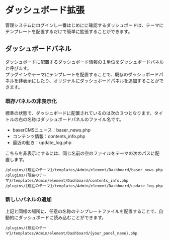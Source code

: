 # ダッシュボード拡張

管理システムにログインし一番はじめにに確認するダッシュボードは、テーマにテンプレートを配置するだけで簡単に拡張することができます。

## ダッシュボードパネル
ダッシュボードに配置するダッシュボード情報の１単位をダッシュボードパネルと呼びます。  
プラグインやテーマにテンプレートを配置することで、既存のダッシュボードパネルを非表示にしたり、オリジナルにダッシュボードパネルを追加することができます。

### 既存パネルの非表示化
標準の状態で、ダッシュボードに配置されているのは次の３つとなります。タイトルの右の名称はダッシュボードパネルのファイル名です。

- baserCMSニュース：baser_news.php
- コンテンツ情報：contents_info.php
- 最近の動き：update_log.php

こちらを非表示にするには、同じ名前の空のファイルをテーマの次のパスに配置します。

```shell
/plugins/{現在のテーマ}/templates/Admin/element/Dashboard/baser_news.php
/plugins/{現在のテーマ}/templates/Admin/element/Dashboard/contents_info.php
/plugins/{現在のテーマ}/templates/Admin/element/Dashboard/update_log.php
```

### 新しいパネルの追加

上記と同様の場所に、任意の名称のテンプレートファイルを配置することで、自動的にダッシュボードに読み込むことができます。

```shell
/plugins/{現在のテーマ}/templates/Admin/element/Dashboard/{your_panel_name}.php
```
